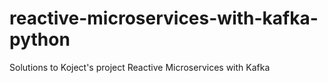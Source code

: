 # reactive-microservices-with-kafka-python
Solutions to Koject's project Reactive Microservices with Kafka
